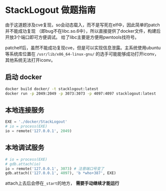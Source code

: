 # StackLogout 做题指南

由于这道题涉及cve复现，so会动态载入，而不是写死在elf中，因此简单的patch并不能成功复现
（即bug不在libc.so.6中），所以直接提供了docker文件，构建后开放3个端口即可方便调试。
给了libc主要是方便用pwntools找符号。

patchelf后，虽然不能成功复现cve，但是可以实现信息泄露。主系统使用ubuntu等系统库位置在
`/usr/lib/x86_64-linux-gnu/` 的选手可能能够成功打开iconv，其他系统无法打开iconv。

## 启动 docker

```sh
docker build docker/ -t stacklogout:latest
docker run -p 2049:2049 -p 3073:3073 -p 4097:4097 stacklogout:latest
```

## 本地连接服务

```python
EXE = './docker/StackLogout'
# io = process(EXE)
io = remote('127.0.0.1', 2049)
```

## 本地调试服务

```python
# io = process(EXE)
# gdb.attach(io)
io = remote('127.0.0.1', 3073) # 注意端口号变了
gdb.attach(('127.0.0.1', 4097), 'b *who+387', EXE)
```

attach上去后会停在`_start`的地方， **需要手动继续才能运行**
